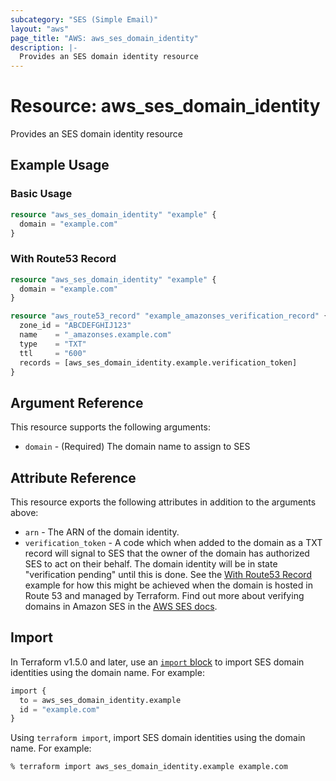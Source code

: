```yaml
---
subcategory: "SES (Simple Email)"
layout: "aws"
page_title: "AWS: aws_ses_domain_identity"
description: |-
  Provides an SES domain identity resource
---
```


# Resource: aws_ses_domain_identity

Provides an SES domain identity resource

## Example Usage

### Basic Usage

```terraform
resource "aws_ses_domain_identity" "example" {
  domain = "example.com"
}
```

### With Route53 Record

```terraform
resource "aws_ses_domain_identity" "example" {
  domain = "example.com"
}

resource "aws_route53_record" "example_amazonses_verification_record" {
  zone_id = "ABCDEFGHIJ123"
  name    = "_amazonses.example.com"
  type    = "TXT"
  ttl     = "600"
  records = [aws_ses_domain_identity.example.verification_token]
}
```

## Argument Reference

This resource supports the following arguments:

* `domain` - (Required) The domain name to assign to SES

## Attribute Reference

This resource exports the following attributes in addition to the arguments above:

* `arn` - The ARN of the domain identity.
* `verification_token` - A code which when added to the domain as a TXT record will signal to SES that the owner of the domain has authorized SES to act on their behalf. The domain identity will be in state "verification pending" until this is done. See the [With Route53 Record](#with-route53-record) example for how this might be achieved when the domain is hosted in Route 53 and managed by Terraform.  Find out more about verifying domains in Amazon SES in the [AWS SES docs](http://docs.aws.amazon.com/ses/latest/DeveloperGuide/verify-domains.html).

## Import

In Terraform v1.5.0 and later, use an [`import` block](https://developer.hashicorp.com/terraform/language/import) to import SES domain identities using the domain name. For example:

```terraform
import {
  to = aws_ses_domain_identity.example
  id = "example.com"
}
```

Using `terraform import`, import SES domain identities using the domain name. For example:

```console
% terraform import aws_ses_domain_identity.example example.com
```
